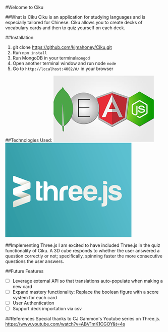 #Welcome to Ciku

##What is Ciku
Ciku is an application for studying languages and is especially tailored for Chinese. Ciku allows you to create decks of vocabulary cards and then to quiz yourself on each deck.

##Installation
1. git clone https://github.com/kjmahoney/Ciku.git
2. Run `npm install`
3. Run MongoDB in your terminal`mongod`
4. Open another terminal window and run node `node`
5. Go to `http://localhost:4002/#/` in your browser

##Technologies Used:
![alt text](MEAN.jpg "Logo Title Text 1")
![alt text](threejs.png "Logo Title Text 1")

##Implementing Three.js
I am excited to have included Three.js in the quiz functionality of Ciku. A 3D cube responds to whether the user answered a question correctly or not; specifically, spinning faster the more consecutive questions the user answers.

##Future Features
- [ ] Leverage external API so that translations auto-populate when making a new card
- [ ] Expand mastery functionality: Replace the boolean figure with a score system for each card
- [ ] User Authentication
- [ ] Support deck importation via csv

##References
Special thanks to CJ Gammon's Youtube series on Three.js. https://www.youtube.com/watch?v=ABV1mK1CGOY&t=4s
